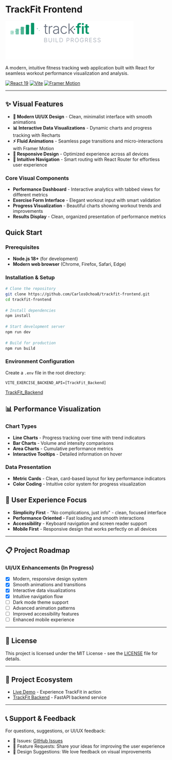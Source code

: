 # TrackFit Frontend
![TrackFit Banner](./fitTrackLogo.svg)

A modern, intuitive fitness tracking web application built with React for seamless workout performance visualization and analysis.

[![React 19](https://img.shields.io/badge/React-19.0+-blue.svg)](https://reactjs.org/)
[![Vite](https://img.shields.io/badge/Vite-6.3+-646CFF.svg)](https://vitejs.dev)
[![Framer Motion](https://img.shields.io/badge/Framer_Motion-12.9+-ff69b4.svg)](https://www.framer.com/motion/)

---

## ✨ Visual Features

- **🎨 Modern UI/UX Design** - Clean, minimalist interface with smooth animations
- **📊 Interactive Data Visualizations** - Dynamic charts and progress tracking with Recharts
- **⚡ Fluid Animations** - Seamless page transitions and micro-interactions with Framer Motion
- **📱 Responsive Design** - Optimized experience across all devices
- **🎯 Intuitive Navigation** - Smart routing with React Router for effortless user experience

### Core Visual Components

- **Performance Dashboard** - Interactive analytics with tabbed views for different metrics
- **Exercise Form Interface** - Elegant workout input with smart validation
- **Progress Visualization** - Beautiful charts showing workout trends and improvements
- **Results Display** - Clean, organized presentation of performance metrics

## Quick Start

### Prerequisites
- **Node.js 18+** (for development)
- **Modern web browser** (Chrome, Firefox, Safari, Edge)

### Installation & Setup

```bash
# Clone the repository
git clone https://github.com/CarlosOchoa8/trackfit-frontend.git
cd trackfit-frontend

# Install dependencies
npm install

# Start development server
npm run dev

# Build for production
npm run build
```

### Environment Configuration

Create a `.env` file in the root directory:
```env
VITE_EXERCISE_BACKEND_API=[TrackFit_Backend]
```
[TrackFit_Backend](https://github.com/CarlosOchoa8/trackfit)

## 📊 Performance Visualization

### Chart Types
- **Line Charts** - Progress tracking over time with trend indicators
- **Bar Charts** - Volume and intensity comparisons
- **Area Charts** - Cumulative performance metrics
- **Interactive Tooltips** - Detailed information on hover

### Data Presentation
- **Metric Cards** - Clean, card-based layout for key performance indicators
- **Color Coding** - Intuitive color system for progress visualization

## 🎯 User Experience Focus

- **Simplicity First** - "No complications, just info" - clean, focused interface
- **Performance Oriented** - Fast loading and smooth interactions
- **Accessibility** - Keyboard navigation and screen reader support
- **Mobile First** - Responsive design that works perfectly on all devices
---

## 📋 Project Roadmap

### UI/UX Enhancements (In Progress)
- [x] Modern, responsive design system
- [x] Smooth animations and transitions
- [x] Interactive data visualizations
- [x] Intuitive navigation flow
- [ ] Dark mode theme support
- [ ] Advanced animation patterns
- [ ] Improved accessibility features
- [ ] Enhanced mobile experience

<!-- ### 📊 Visualization Features (Future)
- [ ] Advanced chart types and configurations
- [ ] Custom dashboard layouts
- [ ] Export capabilities for charts and data
- [ ] Comparative analysis views
- [ ] Real-time data updates -->

---

## 📄 License

This project is licensed under the MIT License - see the [LICENSE](LICENSE) file for details.

---

## 🔗 Project Ecosystem

- [Live Demo](https://trackfit-beta.vercel.app) - Experience TrackFit in action
- [TrackFit Backend](https://github.com/CarlosOchoa8/trackfit) - FastAPI backend service

---

## 📞 Support & Feedback

For questions, suggestions, or UI/UX feedback:
- 🐛 Issues: [GitHub Issues](https://github.com/CarlosOchoa8/trackfit-frontend/issues)
- 💬 Feature Requests: Share your ideas for improving the user experience
- 🎨 Design Suggestions: We love feedback on visual improvements

